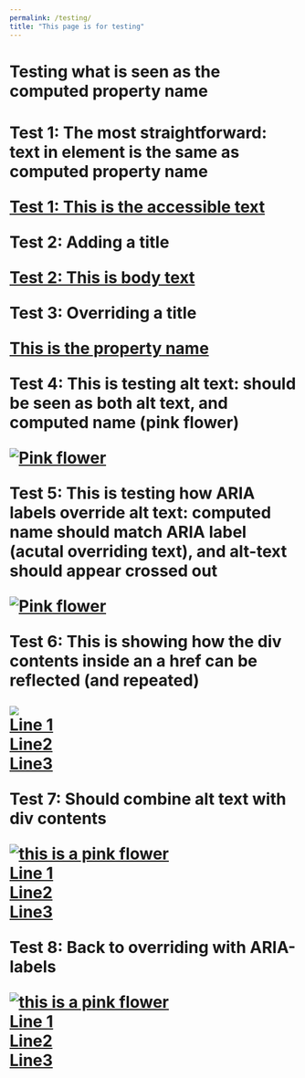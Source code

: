 ```yaml
---
permalink: /testing/
title: "This page is for testing"
---
```


<h1>Testing what is seen as the computed property name<h1>

<p>Test 1: The most straightforward: text in element is the same as computed property name</p>
<a href="foo.html">Test 1: This is the accessible text</a>


<p>Test 2: Adding a title</p>
<a href="/" title="This is a title">Test 2: This is body text</a>

<p>Test 3: Overriding a title</p>
<a href="foo.html" title='Test 3 not seen'>This is the property name</a>

<p>Test 4: This is testing alt text: should be seen as both alt text, and computed name (pink flower)</p>
<a href="foo.html"><img src="{{site.baseurl | prepend: site.url}}/assets/img/flower.png" alt="Pink flower"></a>

<p>Test 5: This is testing how ARIA labels override alt text: computed name should match ARIA label (acutal overriding text), and alt-text should appear crossed out</p>
<a href="foo.html"><img src="{{site.baseurl | prepend: site.url}}/assets/img/flower.png" alt="Pink flower" aria-label="Actual overriding text"></a>

<p>Test 6: This is showing how the div contents inside an a href can be reflected (and  repeated)</p>
<a href="foo.html">
        <img src="{{site.baseurl | prepend: site.url}}/assets/img/flower.png">
        <div class="bt-wrapper">
            <div class="bt-wrapper-inner">
                <div class="bt-sponsored">Line 1</div>
                <div class="bt-short-text">Line2</div>
                <div class="bt-long-text">Line3</div>
            </div>
        </div>
    </a>

<p>Test 7: Should combine alt text with div contents</p>
<a href="foo.html">
        <img src="{{site.baseurl | prepend: site.url}}/assets/img/flower.png" alt='this is a pink flower'>
        <div class="bt-wrapper">
            <div class="bt-wrapper-inner">
                <div class="bt-sponsored">Line 1</div>
                <div class="bt-short-text">Line2</div>
                <div class="bt-long-text">Line3</div>
            </div>
        </div>
    </a>
<p>Test 8: Back to overriding with ARIA-labels</p>
<a href="foo.html" aria-label = 'arialabeltext'>
        <img src="{{site.baseurl | prepend: site.url}}/assets/img/flower.png" alt='this is a pink flower'>
        <div class="bt-wrapper">
            <div class="bt-wrapper-inner">
                <div class="bt-sponsored">Line 1</div>
                <div class="bt-short-text">Line2</div>
                <div class="bt-long-text">Line3</div>
            </div>
        </div>
    </a>